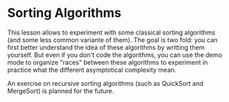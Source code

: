 
# Sorting Algorithms #
This lesson allows to experiment with some classical sorting algorithms (and
some less common variante of them). The goal is two fold: you can first
better understand the idea of these algorithms by writting them
yourself. But even if you don't code the algorithms, you can use the demo
mode to organize "races" between these algorithms to experiment in practice
what the different asymptotical complexity mean.

An exercise on recursive sorting algorithms (such as QuickSort and
MergeSort) is planned for the future.

